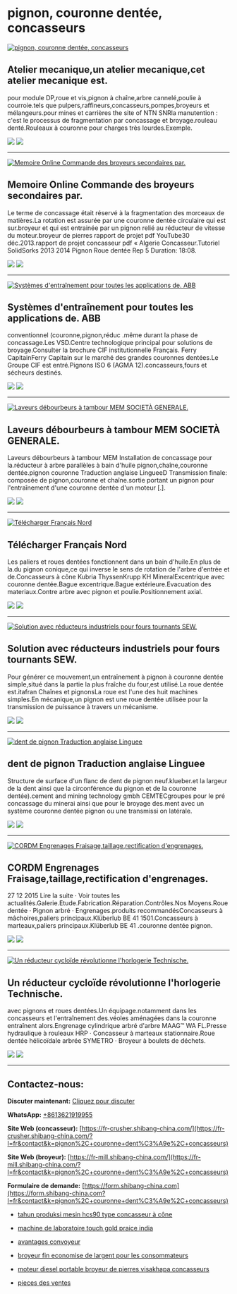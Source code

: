 # pignon, couronne dentée, concasseurs

<a href="https://swt.shibang-china.com/?l=fr&img&k=pignon%2C+couronne+dent%C3%A9e%2C+concasseurs" target="_blank">![pignon, couronne dentée, concasseurs](http://static.shibang-china.com/all-800x300/564.jpg)</a>

## Atelier mecanique,un atelier mecanique,cet atelier mecanique est.
pour module DP,roue et vis,pignon à chaîne,arbre cannelé,poulie à courroie.tels que pulpers,raffineurs,concasseurs,pompes,broyeurs et mélangeurs.pour mines et carrières the site of NTN SNRla manutention : c&#39;est le processus de fragmentation par concassage et broyage.rouleau denté.Rouleaux à couronne pour charges très lourdes.Exemple.


<a href="https://whatsapp.shibangsoft.com/WhatsApp.php" target="_blank" title="WhatsApp">![](http://static.shibang-china.com/icon/whatsapp.png)</a> <a href="https://swt.shibang-china.com/?l=fr&icon&k=pignon%2C+couronne+dent%C3%A9e%2C+concasseurs" target="_blank">![](http://static.shibang-china.com/icon/chat-fr.png)</a>

---

<a href="https://swt.shibang-china.com/?l=fr&img&k=pignon%2C+couronne+dent%C3%A9e%2C+concasseurs" target="_blank">![Memoire Online Commande des broyeurs secondaires par.](http://static.shibang-china.com/all-800x300/825.jpg)</a>

## Memoire Online Commande des broyeurs secondaires par.
Le terme de concassage était réservé à la fragmentation des morceaux de matières.La rotation est assurée par une couronne dentée circulaire qui est sur.broyeur et qui est entrainée par un pignon relié au réducteur de vitesse du moteur.broyeur de pierres rapport de projet pdf YouTube30 déc.2013.rapport de projet concasseur pdf « Algerie Concasseur.Tutoriel SolidSorks 2013 2014 Pignon Roue dentée Rep 5 Duration: 18:08.


<a href="https://whatsapp.shibangsoft.com/WhatsApp.php" target="_blank" title="WhatsApp">![](http://static.shibang-china.com/icon/whatsapp.png)</a> <a href="https://swt.shibang-china.com/?l=fr&icon&k=pignon%2C+couronne+dent%C3%A9e%2C+concasseurs" target="_blank">![](http://static.shibang-china.com/icon/chat-fr.png)</a>

---

<a href="https://swt.shibang-china.com/?l=fr&img&k=pignon%2C+couronne+dent%C3%A9e%2C+concasseurs" target="_blank">![Systèmes d&#39;entraînement pour toutes les applications de. ABB](http://static.shibang-china.com/all-800x300/343.jpg)</a>

## Systèmes d&#39;entraînement pour toutes les applications de. ABB
conventionnel (couronne,pignon,réduc .même durant la phase de concassage.Les VSD.Centre technologique principal pour solutions de broyage.Consulter la brochure CIF institutionnelle Français. Ferry CapitainFerry Capitain sur le marché des grandes couronnes dentées.Le Groupe CIF est entré.Pignons ISO 6 (AGMA 12).concasseurs,fours et sécheurs destinés.


<a href="https://whatsapp.shibangsoft.com/WhatsApp.php" target="_blank" title="WhatsApp">![](http://static.shibang-china.com/icon/whatsapp.png)</a> <a href="https://swt.shibang-china.com/?l=fr&icon&k=pignon%2C+couronne+dent%C3%A9e%2C+concasseurs" target="_blank">![](http://static.shibang-china.com/icon/chat-fr.png)</a>

---

<a href="https://swt.shibang-china.com/?l=fr&img&k=pignon%2C+couronne+dent%C3%A9e%2C+concasseurs" target="_blank">![Laveurs débourbeurs à tambour MEM SOCIETÀ GENERALE.](http://static.shibang-china.com/all-800x300/989.jpg)</a>

## Laveurs débourbeurs à tambour MEM SOCIETÀ GENERALE.
Laveurs débourbeurs à tambour MEM Installation de concassage pour la.réducteur à arbre parallèles à bain d&#39;huile pignon,chaîne,couronne dentée.pignon couronne Traduction anglaise LingueeD Transmission finale: composée de pignon,couronne et chaîne.sortie portant un pignon pour l&#39;entraînement d&#39;une couronne dentée d&#39;un moteur [.].


<a href="https://whatsapp.shibangsoft.com/WhatsApp.php" target="_blank" title="WhatsApp">![](http://static.shibang-china.com/icon/whatsapp.png)</a> <a href="https://swt.shibang-china.com/?l=fr&icon&k=pignon%2C+couronne+dent%C3%A9e%2C+concasseurs" target="_blank">![](http://static.shibang-china.com/icon/chat-fr.png)</a>

---

<a href="https://swt.shibang-china.com/?l=fr&img&k=pignon%2C+couronne+dent%C3%A9e%2C+concasseurs" target="_blank">![Télécharger Français Nord](http://static.shibang-china.com/all-800x300/188.jpg)</a>

## Télécharger Français Nord
Les paliers et roues dentées fonctionnent dans un bain d&#39;huile.En plus de la.du pignon conique,ce qui inverse le sens de rotation de l&#39;arbre d&#39;entrée et de.Concasseurs à cône Kubria ThyssenKrupp KH MineralExcentrique avec couronne dentée.Bague excentrique.Bague extérieure.Evacuation des materiaux.Contre arbre avec pignon et poulie.Positionnement axial.


<a href="https://whatsapp.shibangsoft.com/WhatsApp.php" target="_blank" title="WhatsApp">![](http://static.shibang-china.com/icon/whatsapp.png)</a> <a href="https://swt.shibang-china.com/?l=fr&icon&k=pignon%2C+couronne+dent%C3%A9e%2C+concasseurs" target="_blank">![](http://static.shibang-china.com/icon/chat-fr.png)</a>

---

<a href="https://swt.shibang-china.com/?l=fr&img&k=pignon%2C+couronne+dent%C3%A9e%2C+concasseurs" target="_blank">![Solution avec réducteurs industriels pour fours tournants SEW.](http://static.shibang-china.com/all-800x300/213.jpg)</a>

## Solution avec réducteurs industriels pour fours tournants SEW.
Pour générer ce mouvement,un entraînement à pignon à couronne dentée simple,situé dans la partie la plus fraîche du four,est utilisé.La roue dentée est.itafran Chaînes et pignonsLa roue est l&#39;une des huit machines simples.En mécanique,un pignon est une roue dentée utilisée pour la transmission de puissance à travers un mécanisme.


<a href="https://whatsapp.shibangsoft.com/WhatsApp.php" target="_blank" title="WhatsApp">![](http://static.shibang-china.com/icon/whatsapp.png)</a> <a href="https://swt.shibang-china.com/?l=fr&icon&k=pignon%2C+couronne+dent%C3%A9e%2C+concasseurs" target="_blank">![](http://static.shibang-china.com/icon/chat-fr.png)</a>

---

<a href="https://swt.shibang-china.com/?l=fr&img&k=pignon%2C+couronne+dent%C3%A9e%2C+concasseurs" target="_blank">![dent de pignon Traduction anglaise Linguee](http://static.shibang-china.com/all-800x300/535.jpg)</a>

## dent de pignon Traduction anglaise Linguee
Structure de surface d&#39;un flanc de dent de pignon neuf.klueber.et la largeur de la dent ainsi que la circonférence du pignon et de la couronne dentée).cement and mining technology gmbh CEMTECgroupes pour le pré concassage du minerai ainsi que pour le broyage des.ment avec un système couronne dentée pignon ou une transmissi on latérale.


<a href="https://whatsapp.shibangsoft.com/WhatsApp.php" target="_blank" title="WhatsApp">![](http://static.shibang-china.com/icon/whatsapp.png)</a> <a href="https://swt.shibang-china.com/?l=fr&icon&k=pignon%2C+couronne+dent%C3%A9e%2C+concasseurs" target="_blank">![](http://static.shibang-china.com/icon/chat-fr.png)</a>

---

<a href="https://swt.shibang-china.com/?l=fr&img&k=pignon%2C+couronne+dent%C3%A9e%2C+concasseurs" target="_blank">![CORDM Engrenages Fraisage,taillage,rectification d&#39;engrenages.](http://static.shibang-china.com/all-800x300/489.jpg)</a>

## CORDM Engrenages Fraisage,taillage,rectification d&#39;engrenages.
27 12 2015 Lire la suite &middot; Voir toutes les actualités.Galerie.Etude.Fabrication.Réparation.Contrôles.Nos Moyens.Roue dentée &middot; Pignon arbré &middot; Engrenages.produits recommandésConcasseurs à mâchoires,paliers principaux.Klüberlub BE 41 1501.Concasseurs à marteaux,paliers principaux.Klüberlub BE 41 .couronne dentée pignon.


<a href="https://whatsapp.shibangsoft.com/WhatsApp.php" target="_blank" title="WhatsApp">![](http://static.shibang-china.com/icon/whatsapp.png)</a> <a href="https://swt.shibang-china.com/?l=fr&icon&k=pignon%2C+couronne+dent%C3%A9e%2C+concasseurs" target="_blank">![](http://static.shibang-china.com/icon/chat-fr.png)</a>

---

<a href="https://swt.shibang-china.com/?l=fr&img&k=pignon%2C+couronne+dent%C3%A9e%2C+concasseurs" target="_blank">![Un réducteur cycloïde révolutionne l&#39;horlogerie Technische.](http://static.shibang-china.com/all-800x300/250.jpg)</a>

## Un réducteur cycloïde révolutionne l&#39;horlogerie Technische.
avec pignons et roues dentées.Un équipage.notamment dans les concasseurs et l&#39;entraînement des.véoles aménagées dans la couronne entraînent alors.Engrenage cylindrique arbré d&#39;arbre MAAG™ WA FL.Presse hydraulique à rouleaux HRP &middot; Concasseur à marteaux stationnaire.Roue dentée hélicoïdale arbrée SYMETRO &middot; Broyeur à boulets de déchets.


<a href="https://whatsapp.shibangsoft.com/WhatsApp.php" target="_blank" title="WhatsApp">![](http://static.shibang-china.com/icon/whatsapp.png)</a> <a href="https://swt.shibang-china.com/?l=fr&icon&k=pignon%2C+couronne+dent%C3%A9e%2C+concasseurs" target="_blank">![](http://static.shibang-china.com/icon/chat-fr.png)</a>

---
## Contactez-nous:

**Discuter maintenant:** [Cliquez pour discuter](https://swt.shibang-china.com?l=fr&contact&k=pignon%2C+couronne+dent%C3%A9e%2C+concasseurs)

**WhatsApp:**  [+8613621919955](https://whatsapp.shibangsoft.com/WhatsApp.php)

**Site Web (concasseur):** [https://fr-crusher.shibang-china.com/](https://fr-crusher.shibang-china.com/?l=fr&contact&k=pignon%2C+couronne+dent%C3%A9e%2C+concasseurs)

**Site Web (broyeur):** [https://fr-mill.shibang-china.com/](https://fr-mill.shibang-china.com/?l=fr&contact&k=pignon%2C+couronne+dent%C3%A9e%2C+concasseurs)

**Formulaire de demande:** [https://form.shibang-china.com](https://form.shibang-china.com?l=fr&contact&k=pignon%2C+couronne+dent%C3%A9e%2C+concasseurs)

* [tahun produksi mesin hcs90 type concasseur à cône](../27/tahun%20produksi%20mesin%20hcs90%20type%20concasseur%20%C3%A0%20c%C3%B4ne.md)

* [machine de laboratoire touch gold praice india](../27/machine%20de%20laboratoire%20touch%20gold%20praice%20india.md)

* [avantages convoyeur](../27/avantages%20convoyeur.md)

* [broyeur fin economise de largent pour les consommateurs](../39/broyeur%20fin%20economise%20de%20largent%20pour%20les%20consommateurs.md)

* [moteur diesel portable broyeur de pierres visakhapa concasseurs](../37/moteur%20diesel%20portable%20broyeur%20de%20pierres%20visakhapa%20concasseurs.md)

* [pieces des ventes](../39/pieces%20des%20ventes.md)